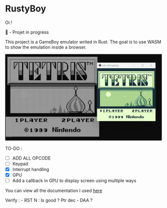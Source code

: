# RustyBoy

Oi !

🚧 - Projet in progress


This project is a GameBoy emulator writed in Rust.
The goal is to use WASM to show the emulation inside a browser. 

![Vue de l'écran principal](img/main_screen.png?raw=true "Ecran principal")


TO-DO :
- [ ] ADD ALL OPCODE
- [ ] Keypad
- [X] Interrupt handling
- [X] GPU
- [ ] Add a callback in GPU to display screen using multiple ways

You can view all the documentation I used [here](docs.md)

Verify :
    - RST N : Is good ? Ptr dec
    - DAA ?